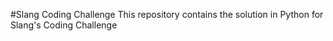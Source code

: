#Slang Coding Challenge
This repository contains the solution in Python for Slang's Coding Challenge